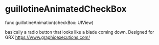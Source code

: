 # guillotineAnimatedCheckBox
func guillotineAnimation(checkBox: UIView)

basically a radio button that looks like a blade coming down. Designed for GRX https://www.graphicexecutions.com/
